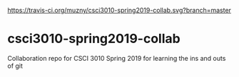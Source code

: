 https://travis-ci.org/muzny/csci3010-spring2019-collab.svg?branch=master

# csci3010-spring2019-collab
Collaboration repo for CSCI 3010 Spring 2019 for learning the ins and outs of git
